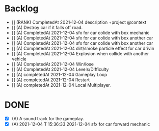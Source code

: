 

# Backlog
- [] (RANK) CompletedAt 2021-12-04 description +project @context
- [] (A) Destroy car if it falls off road.
- [] (A) CompletedAt 2021-12-04 sfx for car colide with box mechanic
- [] (A) CompletedAt 2021-12-04 sfx for car colide with box another car 
- [] (A) CompletedAt 2021-12-04 sfx for car colide with box another car
- [] (A) CompletedAt 2021-12-04 dirt/smoke particle effect for car 
drivin
- [] (A) CompletedAt 2021-12-04 Explosion when collide with another 
vehicle
- [] (A) CompletedAt 2021-12-04 Win/lose  
- [] (A) CompletedAt 2021-12-04 Levels/Difficulty 
- [] (A) completedAt 2021-12-04 Gameplay Loop
- [] (A) completedAt 2021-12-04 Restart
- [] (A) completedAt 2021-12-04 Local Multiplayer.

 



# DONE
- [x] (A) A sound track for the gameplay.
- [x] (A) 2021-12-04 T 15:36:33 2021-12-04 sfx for car forward mechanic
